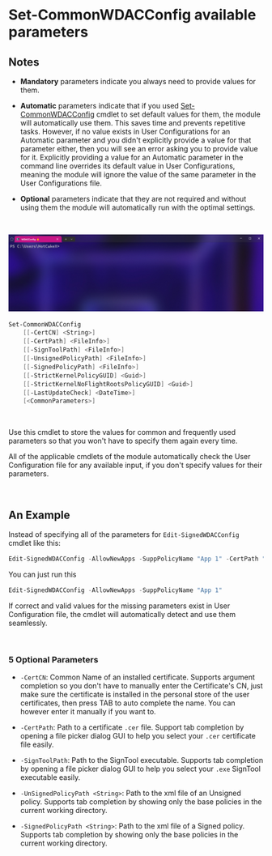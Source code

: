 # Set-CommonWDACConfig available parameters

## Notes

* **Mandatory** parameters indicate you always need to provide values for them.

* **Automatic** parameters indicate that if you used [Set-CommonWDACConfig](https://github.com/HotCakeX/Harden-Windows-Security/wiki/Set-CommonWDACConfig) cmdlet to set default values for them, the module will automatically use them. This saves time and prevents repetitive tasks. However, if no value exists in User Configurations for an Automatic parameter and you didn't explicitly provide a value for that parameter either, then you will see an error asking you to provide value for it. Explicitly providing a value for an Automatic parameter in the command line overrides its default value in User Configurations, meaning the module will ignore the value of the same parameter in the User Configurations file.

* **Optional** parameters indicate that they are not required and without using them the module will automatically run with the optimal settings.

<br>

![image](https://raw.githubusercontent.com/HotCakeX/.github/main/Pictures/Wiki%20APNGs/Set-CommonWDACConfig/Set-CommonWDACConfig.apng)

```powershell
Set-CommonWDACConfig
    [[-CertCN] <String>]
    [[-CertPath] <FileInfo>]
    [[-SignToolPath] <FileInfo>]
    [[-UnsignedPolicyPath] <FileInfo>]
    [[-SignedPolicyPath] <FileInfo>]
    [[-StrictKernelPolicyGUID] <Guid>]
    [[-StrictKernelNoFlightRootsPolicyGUID] <Guid>]
    [[-LastUpdateCheck] <DateTime>]
    [<CommonParameters>]
```

<br>

Use this cmdlet to store the values for common and frequently used parameters so that you won't have to specify them again every time.

All of the applicable cmdlets of the module automatically check the User Configuration file for any available input, if you don't specify values for their parameters.

<br>

## An Example

Instead of specifying all of the parameters for `Edit-SignedWDACConfig` cmdlet like this:

```powershell
Edit-SignedWDACConfig -AllowNewApps -SuppPolicyName "App 1" -CertPath "Path To Certificate.cer" -PolicyPaths "Path To Policy.xml" -CertCN "Certificate Common Name"
```

You can just run this

```powershell
Edit-SignedWDACConfig -AllowNewApps -SuppPolicyName "App 1"
```

If correct and valid values for the missing parameters exist in User Configuration file, the cmdlet will automatically detect and use them seamlessly.

<br>

### 5 Optional Parameters

* `-CertCN`: Common Name of an installed certificate. Supports argument completion so you don't have to manually enter the Certificate's CN, just make sure the certificate is installed in the personal store of the user certificates, then press TAB to auto complete the name. You can however enter it manually if you want to.

* `-CertPath`: Path to a certificate `.cer` file. Support tab completion by opening a file picker dialog GUI to help you select your `.cer` certificate file easily.

* `-SignToolPath`: Path to the SignTool executable. Supports tab completion by opening a file picker dialog GUI to help you select your `.exe` SignTool executable easily.

* `-UnSignedPolicyPath <String>`: Path to the xml file of an Unsigned policy. Supports tab completion by showing only the base policies in the current working directory.

* `-SignedPolicyPath <String>`: Path to the xml file of a Signed policy. Supports tab completion by showing only the base policies in the current working directory.

<br>
